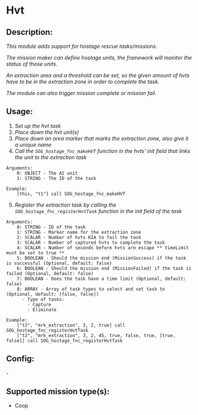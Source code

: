 # Hvt
## Description:
_This module adds support for hostage rescue tasks/missions._

_The mission maker can define hostage units, the framework will monitor the status of those units._

_An extraction area and a threshold can be set, so the given amount of hvts have to be in the extraction zone in order to complete the task._

_The module can also trigger mission complete or mission fail._

## Usage:
1. _Set up the hvt task_
2. _Place down the hvt unit(s)_
3. _Place down an area marker that marks the extraction zone, also give it a unique name_
4. _Call the `SOG_hostage_fnc_makeHVT` function in the hvts' init field that links the unit to the extraction task_

```
Arguments:
    0: OBJECT - The AI unit
    1: STRING - The ID of the task

Example:
    [this, "t1"] call SOG_hostage_fnc_makeHVT
```

5. _Register the extraction task by calling the `SOG_hostage_fnc_registerHvtTask` function in the init field of the task_

```
Arguments:
    0: STRING - ID of the task
    1: STRING - Marker name for the extraction zone
    2: SCALAR - Number of hvts KIA to fail the task
    3: SCALAR - Number of captured hvts to complete the task
    4: SCALAR - Number of seconds before hvts are escape ** timeLimit must be set to true **
    5: BOOLEAN - Should the mission end (MissionSuccess) if the task is successful (Optional, default: false)
    6: BOOLEAN - Should the mission end (MissionFailed) if the task is failed (Optional, default: false)
    7: BOOLEAN - Does the task have a time limit (Optional, default: false)
    8: ARRAY - Array of task types to select and set task to (Optional, default: [false, false])
      - Type of tasks:
        - Capture
        - Eliminate

Example:
    ["t2", "mrk_extraction", 3, 2, true] call SOG_hostage_fnc_registerHvtTask
    ["t2", "mrk_extraction", 3, 2, 45, true, false, true, [true, false]] call SOG_hostage_fnc_registerHvtTask
```

## Config:
\-

## Supported mission type(s):
 - Coop
